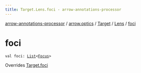 ```yaml
---
title: Target.Lens.foci - arrow-annotations-processor
---
```


[arrow-annotations-processor](../../../index.html) / [arrow.optics](../../index.html) / [Target](../index.html) / [Lens](index.html) / [foci](./foci.html)

# foci

`val foci: `[`List`](https://kotlinlang.org/api/latest/jvm/stdlib/kotlin.collections/-list/index.html)`<`[`Focus`](../../-focus/index.html)`>`

Overrides [Target.foci](../foci.html)

